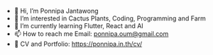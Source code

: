 - 👋 Hi, I’m Ponnipa Jantawong
- 👀 I’m interested in Cactus Plants, Coding, Programming and Farm
- 🌱 I’m currently learning Flutter, React and AI
- 📫 How to reach me Email: ponnipa.oum@gmail.com
- 📓 CV and Portfolio: https://ponnipa.in.th/cv/


<!---
ponnipa-PJ/ponnipa-PJ is a ✨ special ✨ repository because its `README.md` (this file) appears on your GitHub profile.
You can click the Preview link to take a look at your changes.
--->
